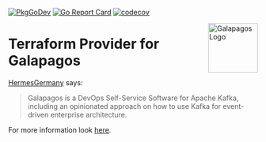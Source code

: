 [![PkgGoDev](https://img.shields.io/badge/go.dev-docs-007d9c?logo=go&logoColor=white)](https://pkg.go.dev/github.com/otto-de/terraform-provider-galapagos)
[![Go Report Card](https://goreportcard.com/badge/github.com/otto-de/terraform-provider-galapagos)](https://goreportcard.com/report/github.com/otto-de/terraform-provider-galapagos)
[![codecov](https://codecov.io/gh/otto-de/terraform-provider-galapagos/branch/main/graph/badge.svg)](https://codecov.io/gh/otto-de/terraform-provider-galapagos)

<img alt="Galapagos Logo" src="https://github.com/HermesGermany/galapagos/raw/main/logo/logo.svg" width="100" height="100" align="right">

# Terraform Provider for Galapagos

[HermesGermany](https://github.com/HermesGermany) says:
> Galapagos is a DevOps Self-Service Software for Apache Kafka, including an opinionated approach on how to use Kafka for event-driven enterprise architecture.

For more information look [here](https://github.com/HermesGermany/galapagos).
